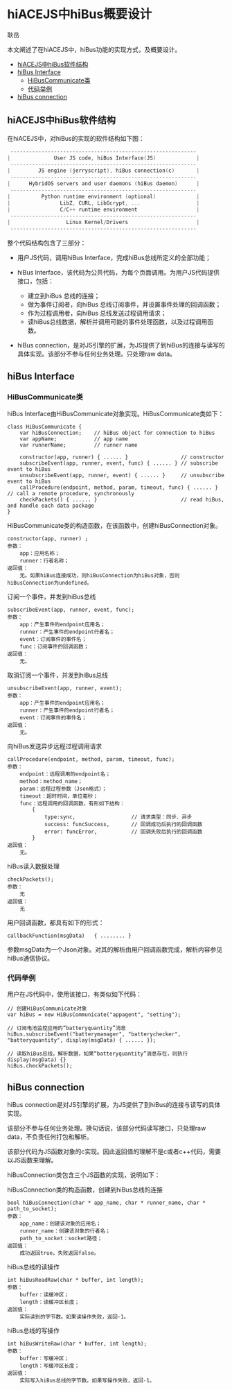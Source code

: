 # hiACEJS中hiBus概要设计

耿岳

本文阐述了在hiACEJS中，hiBus功能的实现方式，及概要设计。

- [hiACEJS中hiBus软件结构](#hiacejs中hibus软件结构)
- [hiBus Interface](#hibus-interface)
   + [HiBusCommunicate类](#hibuscommunicate类)
   + [代码举例](#代码举例)
- [hiBus connection](#hibus-connection)


## hiACEJS中hiBus软件结构

在hiACEJS中，对hiBus的实现的软件结构如下图：

```c
 ------------------------------------------------------------
|              User JS code, hiBus Interface(JS)             |
 ------------------------------------------------------------
|         JS engine (jerryscript), hiBus connection(c)       |
 ------------------------------------------------------------ 
|      HybridOS servers and user daemons (hiBus daemon)      |
 ------------------------------------------------------------
|          Python runtime environment (optional)             |
|                LibZ, CURL, LibGcrypt, ...                  |
|                C/C++ runtime environment                   |
 ------------------------------------------------------------
|                  Linux Kernel/Drivers                      |
 ------------------------------------------------------------
```

整个代码结构包含了三部分：

- 用户JS代码，调用hiBus Interface，完成hiBus总线所定义的全部功能；

- hiBus Interface，该代码为公共代码，为每个页面调用。为用户JS代码提供接口，包括：
  - 建立到hiBus 总线的连接；
  - 做为事件订阅者，向hiBus 总线订阅事件，并设置事件处理的回调函数；
  - 作为过程调用者，向hiBus 总线发送过程调用请求；
  - 读hiBus总线数据，解析并调用可能的事件处理函数，以及过程调用函数。
- hiBus connection，是对JS引擎的扩展，为JS提供了到hiBus的连接与读写的具体实现。该部分不参与任何业务处理。只处理raw data。



## hiBus Interface

### HiBusCommunicate类

hiBus Interface由HiBusCommunicate对象实现。HiBusCommunicate类如下：

```
class HiBusCommunicate {
    var hiBusConnection;    // hiBus object for connection to hiBus
    var appName;            // app name
    var runnerName;         // runner name
    
    constructor(app, runner) { ...... }                 // constructor 
    subscribeEvent(app, runner, event, func) { ...... } // subscribe event to hiBus
    unsubscribeEvent(app, runner, event) { ...... }     // unsubscribe event to hiBus
    callProcedure(endpoint, method, param, timeout, func) { ...... }        // call a remote procedure, synchronously
    checkPackets() { ...... }   			            // read hiBus, and handle each data package 
}
```



HiBusCommunicate类的构造函数，在该函数中，创建hiBusConnection对象。

```
constructor(app, runner) ;
参数：
    app：应用名称；
    runner：行者名称；
返回值：
    无。如果hiBus连接成功，则hiBusConnection为hiBus对象，否则hiBusConnection为undefined。
```



订阅一个事件，并发到hiBus总线

```
subscribeEvent(app, runner, event, func);
参数：
    app：产生事件的endpoint应用名；
    runner：产生事件的endpoint行者名；
    event：订阅事件的事件名；
    func：订阅事件的回调函数；
返回值：
    无。
```



取消订阅一个事件，并发到hiBus总线

```
unsubscribeEvent(app, runner, event);
参数：
    app：产生事件的endpoint应用名；
    runner：产生事件的endpoint行者名；
    event：订阅事件的事件名；
返回值：
    无。
```



向hiBus发送异步远程过程调用请求

```
callProcedure(endpoint, method, param, timeout, func);
参数：
    endpoint：远程调用的endpoint名；
    method：method_name；
    param：远程过程参数（Json格式）；
    timeout：超时时间，单位毫秒；
    func：远程调用的回调函数，有形如下结构：
        {
            type:sync,                  // 请求类型：同步、异步
            success: funcSuccess,       // 回调成功后执行的回调函数
            error: funcError,           // 回调失败后执行的回调函数
        }
返回值：
    无。
```



hiBus读入数据处理

```
checkPackets();
参数：
	无
返回值：
	无
```



用户回调函数，都具有如下的形式：

```
callbackFunction(msgData)	{ ........ }
```

参数msgData为一个Json对象。对其的解析由用户回调函数完成，解析内容参见hiBus通信协议。

### 代码举例

用户在JS代码中，使用该接口，有类似如下代码：

```
// 创建HiBusCommunicate对象
var hiBus = new HiBusCommunicate("appagent", "setting");

// 订阅电池监控应用的“batteryquantity”消息
hiBus.subscribeEvent("batterymanager", "batterychecker", "batteryquantity", display(msgData) { ...... });

// 读取hiBus总线，解析数据，如果“batteryquantity”消息存在，则执行display(msgData) {}
hiBus.checkPackets();
```



## hiBus connection

hiBus connection是对JS引擎的扩展，为JS提供了到hiBus的连接与读写的具体实现。

该部分不参与任何业务处理。换句话说，该部分代码读写接口，只处理raw data，不负责任何打包和解析。

该部分代码为JS函数对象的c实现。因此返回值的理解不是c或者c++代码，需要以JS函数来理解。

hiBusConnection类包含三个JS函数的实现，说明如下：



hiBusConnection类的构造函数，创建到hiBus总线的连接

```
bool hiBusConnection(char * app_name, char * runner_name, char * path_to_socket);
参数：
    app_name：创建该对象的应用名；
    runner_name：创建该对象的行者名；
    path_to_socket：socket路径；
返回值：
    成功返回true，失败返回false。
```



hiBus总线的读操作

```
int hiBusReadRaw(char * buffer, int length);
参数：
    buffer：读缓冲区；
    length：读缓冲区长度；
返回值：
    实际读到的字节数。如果读操作失败，返回-1。
```



hiBus总线的写操作

```
int hiBusWriteRaw(char * buffer, int length);
参数：
    buffer：写缓冲区；
    length：写缓冲区长度；
返回值：
    实际写入hiBus总线的字节数。如果写操作失败，返回-1。
```

